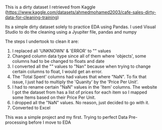 This is a dirty dataset I retrieved from Kaggle (https://www.kaggle.com/datasets/ahmedmohamed2003/cafe-sales-dirty-data-for-cleaning-training)

Its a simple dirty dataset solely to practice EDA using Pandas.
I used Visual Studio to do the cleaning using a Jyupiter file, pandas and numpy

The steps I undertook to clean it are:

1. I replaced all 'UNKNOWN' & 'ERROR' to "<NA>" values
2. Changed column data type since all of them where 'objects', some columns had to be changed to floats and date
3. I converted all the "<NA>" values to "Nan" because when trying to change certain columns to float, I would get an error.
4. The 'Total Spent' columns had values that where "NaN". To fix that issue, I just had to multiply the 'Quanity' by the 'Price Per Unit'.
5. I had to rename certain "NaN" values in the 'Item' columns. The website I got the dataset from has a list of prices for each item so I mapped some Items based on their Price Per Unit.
6. I dropped all the "NaN" values. No reason, just decided to go with it.
7. Converted to Excel

This was a simple project and my first. Trying to perfect Data Pre-processing before I move to EDA

